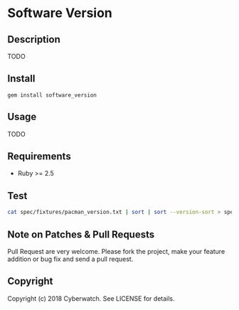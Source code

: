 # Software Version

## Description

TODO

## Install

```
gem install software_version
```

## Usage

TODO

## Requirements

- Ruby >= 2.5

## Test

```sh
cat spec/fixtures/pacman_version.txt | sort | sort --version-sort > spec/fixtures/pacman_version_sort.txt
```

## Note on Patches & Pull Requests

Pull Request are very welcome. Please fork the project, make your feature addition or bug fix
and send a pull request.

## Copyright

Copyright (c) 2018 Cyberwatch. See LICENSE for details.
